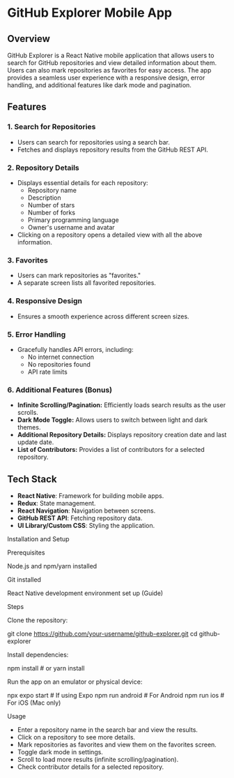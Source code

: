 # GitHub Explorer Mobile App

## Overview
GitHub Explorer is a React Native mobile application that allows users to search for GitHub repositories and view detailed information about them. Users can also mark repositories as favorites for easy access. The app provides a seamless user experience with a responsive design, error handling, and additional features like dark mode and pagination.

## Features

### 1. Search for Repositories
- Users can search for repositories using a search bar.
- Fetches and displays repository results from the GitHub REST API.

### 2. Repository Details
- Displays essential details for each repository:
  - Repository name
  - Description
  - Number of stars
  - Number of forks
  - Primary programming language
  - Owner's username and avatar
- Clicking on a repository opens a detailed view with all the above information.

### 3. Favorites
- Users can mark repositories as "favorites."
- A separate screen lists all favorited repositories.

### 4. Responsive Design
- Ensures a smooth experience across different screen sizes.

### 5. Error Handling
- Gracefully handles API errors, including:
  - No internet connection
  - No repositories found
  - API rate limits

### 6. Additional Features (Bonus)
- **Infinite Scrolling/Pagination:** Efficiently loads search results as the user scrolls.
- **Dark Mode Toggle:** Allows users to switch between light and dark themes.
- **Additional Repository Details:** Displays repository creation date and last update date.
- **List of Contributors:** Provides a list of contributors for a selected repository.

## Tech Stack
- **React Native**: Framework for building mobile apps.
- **Redux**: State management.
- **React Navigation**: Navigation between screens.
- **GitHub REST API**: Fetching repository data.
- **UI Library/Custom CSS**: Styling the application.

Installation and Setup

Prerequisites

Node.js and npm/yarn installed

Git installed

React Native development environment set up (Guide)

Steps

Clone the repository:

git clone https://github.com/your-username/github-explorer.git
cd github-explorer

Install dependencies:

npm install  # or yarn install

Run the app on an emulator or physical device:

npx expo start  # If using Expo
npm run android  # For Android
npm run ios  # For iOS (Mac only)

Usage
- Enter a repository name in the search bar and view the results.
- Click on a repository to see more details.
- Mark repositories as favorites and view them on the favorites screen.
- Toggle dark mode in settings.
- Scroll to load more results (infinite scrolling/pagination).
- Check contributor details for a selected repository.



